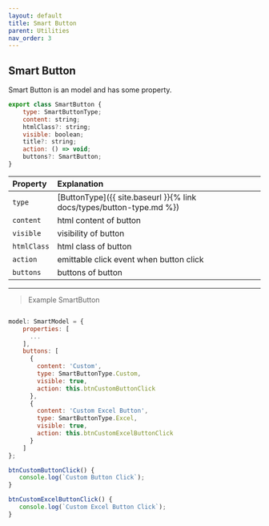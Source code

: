 ```yaml
---
layout: default
title: Smart Button
parent: Utilities
nav_order: 3
---
```


## Smart Button

Smart Button is an model and has some property.

```javascript
export class SmartButton {
    type: SmartButtonType;
    content: string;
    htmlClass?: string;
    visible: boolean;
    title?: string;
    action: () => void;
    buttons?: SmartButton;
}
```

| Property  | Explanation                          |
|:----------|:-------------------------------------|
| `type`    | [ButtonType]({{ site.baseurl }}{% link docs/types/button-type.md %})  |
| `content`      | html content of button                  |
| `visible`      | visibility of button              |
| `htmlClass`      | html class of button              |
| `action`      |  emittable click event when button click               |
| `buttons`      |  buttons of button               |

---

> Example SmartButton

```javascript

model: SmartModel = {
    properties: [
      ...
    ],
    buttons: [
      {
        content: 'Custom',
        type: SmartButtonType.Custom,
        visible: true,
        action: this.btnCustomButtonClick
      },
      {
        content: 'Custom Excel Button',
        type: SmartButtonType.Excel,
        visible: true,
        action: this.btnCustomExcelButtonClick
      }
    ]
};

btnCustomButtonClick() {
   console.log(`Custom Button Click`);
}

btnCustomExcelButtonClick() {
   console.log(`Custom Excel Button Click`);
}
```
